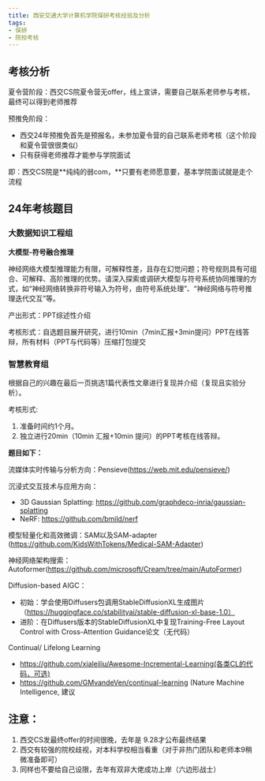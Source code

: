 ```yaml
---
title: 西安交通大学计算机学院保研考核经验及分析
tags:
- 保研
- 院校考核
---
```

## **考核分析**

夏令营阶段：西交CS院夏令营无offer，线上宣讲，需要自己联系老师参与考核，最终可以得到老师推荐

预推免阶段：

- 西交24年预推免首先是预报名，未参加夏令营的自己联系老师考核（这个阶段和夏令营很很类似）
- 只有获得老师推荐才能参与学院面试

即：西交CS院是**纯纯的弱com，**只要有老师愿意要，基本学院面试就是走个流程

## 24年考核题目

### 大数据知识工程组

**大模型-符号融合推理**

神经网络大模型推理能力有限，可解释性差，且存在幻觉问题；符号规则具有可组合、可解释、高阶推理的优势。请深入探索或调研大模型与符号系统协同推理的方式，如“神经网络转换非符号输入为符号，由符号系统处理”、“神经网络与符号推理迭代交互”等。

产出形式：PPT综述性介绍

考核形式：自选题目展开研究，进行10min（7min汇报+3min提问）PPT在线答辩，所有材料（PPT与代码等）压缩打包提交

### **智慧教育组**

根据自己的兴趣在最后一页挑选1篇代表性文章进行复现并介绍（复现且实验分析）。 

考核形式:

1. 准备时间约1个月。 
2. 独立进行20min（10min 汇报+10min 提问）的PPT考核在线答辩。

**题目如下：**

流媒体实时传输与分析方向：Pensieve(https://web.mit.edu/pensieve/)  



沉浸式交互技术与应用方向： 

- 3D Gaussian Splatting: https://github.com/graphdeco-inria/gaussian-splatting  
- NeRF: https://github.com/bmild/nerf  



模型轻量化和高效微调：SAM以及SAM-adapter (https://github.com/KidsWithTokens/Medical-SAM-Adapter)  



神经网络架构搜索：Autoformer(https://github.com/microsoft/Cream/tree/main/AutoFormer) 



Diffusion-based AIGC： 

- 初始：学会使用Diffusers包调用StableDiffusionXL生成图片（https://huggingface.co/stabilityai/stable-diffusion-xl-base-1.0） 
- 进阶：在Diffusers版本的StableDiffusionXL中复现Training-Free Layout Control with Cross-Attention Guidance论文（无代码） 



Continual/ Lifelong Learning  

- https://github.com/xialeiliu/Awesome-Incremental-Learning(各类CL的代码，可选)
- https://github.com/GMvandeVen/continual-learning (Nature Machine Intelligence, 建议

## **注意：**

1. 西交CS发最终offer的时间很晚，去年是 9.28才公布最终结果
2. 西交有较强的院校歧视，对本科学校相当看重（对于非热门团队和老师本9稍微准备即可）
3. 同样也不要给自己设限，去年有双非大佬成功上岸（六边形战士）